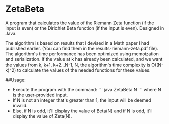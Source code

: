 # ZetaBeta
A program that calculates the value of the Riemann Zeta function (if the input is even) or the Dirichlet Beta function (if the input is even). Designed in Java.

The algorithm is based on results that I devised in a Math paper I had published earlier. (You can find them in the results-riemann-zeta.pdf file). The algorithm's time performance has been optimized using memoization and serialization. If the value at k has already been calculated, and we want the values from k, k+1, k+2...N-1, N, the algorithm's time complexity is O((N-k)^2) to calculate the values of the needed functions for these values.

##Usage:
<ul>
<li>Execute the program with the command: 
        ```
        java ZetaBeta N
        ```
where N is the user-provided input.</li>
<li>If N is not an integer that's greater than 1, the input will be deemed invalid.</li>
<li>Else, if N is odd, it'll display the value of Beta(N) and if N is odd, it'll display the value of Zeta(N).</li>
</ul>
